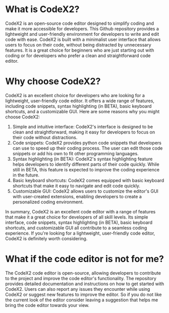 # What is CodeX2?
CodeX2 is an open-source code editor designed to simplify coding and make it more accessible for developers. This Github repository provides a lightweight and user-friendly environment for developers to write and edit code with ease. CodeX2 is built with a minimalist user interface that allows users to focus on their code, without being distracted by unnecessary features. It is a great choice for beginners who are just starting out with coding or for developers who prefer a clean and straightforward code editor.

# Why choose CodeX2?
CodeX2 is an excellent choice for developers who are looking for a lightweight, user-friendly code editor. It offers a wide range of features, including code snippets, syntax highlighting (in BETA), basic keyboard shortcuts, and a customizable GUI. Here are some reasons why you might choose CodeX2:
1. Simple and intuitive interface: CodeX2's interface is designed to be clean and straightforward, making it easy for developers to focus on their code without distractions.
2. Code snippets: CodeX2 provides python code snippets that developers can use to speed up their coding process. The user can edit those code snippets or add his own to fit other programming languages.
3. Syntax highlighting (in BETA): CodeX2's syntax highlighting feature helps developers to identify different parts of their code quickly. While still in BETA, this feature is expected to improve the coding experience in the future.
4. Basic keyboard shortcuts: CodeX2 comes equipped with basic keyboard shortcuts that make it easy to navigate and edit code quickly.
5. Customizable GUI: CodeX2 allows users to customize the editor's GUI with user-created extensions, enabling developers to create a personalized coding environment.

In summary, CodeX2 is an excellent code editor with a range of features that make it a great choice for developers of all skill levels. Its simple interface, code snippets, syntax highlighting (in BETA), basic keyboard shortcuts, and customizable GUI all contribute to a seamless coding experience. If you're looking for a lightweight, user-friendly code editor, CodeX2 is definitely worth considering.

# What if the code editor is not for me?
The CodeX2 code editor is open-source, allowing developers to contribute to the project and improve the code editor's functionality. The repository provides detailed documentation and instructions on how to get started with CodeX2. Users can also report any issues they encounter while using CodeX2 or suggest new features to improve the editor. So if you do not like the current look of the editor consider leaving a suggestion that helps me bring the code editor towards your view.
